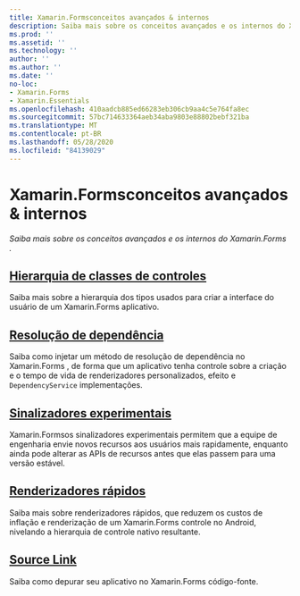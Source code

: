 ```yaml
---
title: Xamarin.Formsconceitos avançados & internos
description: Saiba mais sobre os conceitos avançados e os internos do Xamarin.Forms .
ms.prod: ''
ms.assetid: ''
ms.technology: ''
author: ''
ms.author: ''
ms.date: ''
no-loc:
- Xamarin.Forms
- Xamarin.Essentials
ms.openlocfilehash: 410aadcb885ed66283eb306cb9aa4c5e764fa8ec
ms.sourcegitcommit: 57bc714633364aeb34aba9803e88802bebf321ba
ms.translationtype: MT
ms.contentlocale: pt-BR
ms.lasthandoff: 05/28/2020
ms.locfileid: "84139029"
---
```

# <a name="xamarinforms-advanced-concepts--internals"></a>Xamarin.Formsconceitos avançados & internos

_Saiba mais sobre os conceitos avançados e os internos do Xamarin.Forms ._

## <a name="controls-class-hierarchy"></a>[Hierarquia de classes de controles](class-hierarchy.md)

Saiba mais sobre a hierarquia dos tipos usados para criar a interface do usuário de um Xamarin.Forms aplicativo.

## <a name="dependency-resolution"></a>[Resolução de dependência](dependency-resolution.md)

Saiba como injetar um método de resolução de dependência no Xamarin.Forms , de forma que um aplicativo tenha controle sobre a criação e o tempo de vida de renderizadores personalizados, efeito e `DependencyService` implementações.

## <a name="experimental-flags"></a>[Sinalizadores experimentais](experimental-flags.md)

Xamarin.Formsos sinalizadores experimentais permitem que a equipe de engenharia envie novos recursos aos usuários mais rapidamente, enquanto ainda pode alterar as APIs de recursos antes que elas passem para uma versão estável.

## <a name="fast-renderers"></a>[Renderizadores rápidos](fast-renderers.md)

Saiba mais sobre renderizadores rápidos, que reduzem os custos de inflação e renderização de um Xamarin.Forms controle no Android, nivelando a hierarquia de controle nativo resultante.

## <a name="source-link"></a>[Source Link](sourcelink.md)

Saiba como depurar seu aplicativo no Xamarin.Forms código-fonte.
